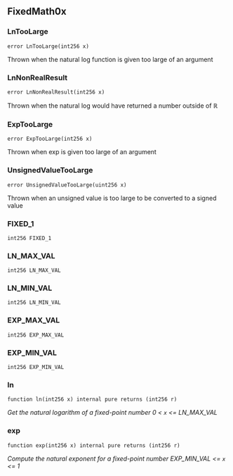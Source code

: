 ## FixedMath0x

### LnTooLarge

```solidity
error LnTooLarge(int256 x)
```

Thrown when the natural log function is given too large of an argument

### LnNonRealResult

```solidity
error LnNonRealResult(int256 x)
```

Thrown when the natural log would have returned a number outside of ℝ

### ExpTooLarge

```solidity
error ExpTooLarge(int256 x)
```

Thrown when exp is given too large of an argument

### UnsignedValueTooLarge

```solidity
error UnsignedValueTooLarge(uint256 x)
```

Thrown when an unsigned value is too large to be converted to a signed value

### FIXED_1

```solidity
int256 FIXED_1
```

### LN_MAX_VAL

```solidity
int256 LN_MAX_VAL
```

### LN_MIN_VAL

```solidity
int256 LN_MIN_VAL
```

### EXP_MAX_VAL

```solidity
int256 EXP_MAX_VAL
```

### EXP_MIN_VAL

```solidity
int256 EXP_MIN_VAL
```

### ln

```solidity
function ln(int256 x) internal pure returns (int256 r)
```

_Get the natural logarithm of a fixed-point number 0 < `x` <= LN_MAX_VAL_

### exp

```solidity
function exp(int256 x) internal pure returns (int256 r)
```

_Compute the natural exponent for a fixed-point number EXP_MIN_VAL <= `x` <= 1_

